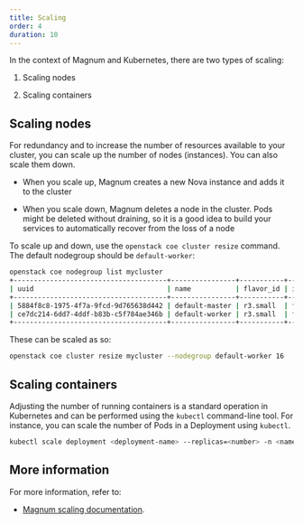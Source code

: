 ```yaml
---
title: Scaling
order: 4
duration: 10
---
```


In the context of Magnum and Kubernetes, there are two types of scaling:

1. Scaling nodes

1. Scaling containers

## Scaling nodes

For redundancy and to increase the number of resources available to your
cluster, you can scale up the number of nodes (instances). You can also scale
them down.

- When you scale up, Magnum creates a new Nova instance and adds it to the
   cluster

- When you scale down, Magnum deletes a node in the cluster. Pods might be
   deleted without draining, so it is a good idea to build your services
   to automatically recover from the loss of a node

To scale up and down, use the `openstack coe cluster resize` command. The
default nodegroup should be `default-worker`:

```sh
openstack coe nodegroup list mycluster
+--------------------------------------+----------------+-----------+------------------+------------+---------------+--------+
| uuid                                 | name           | flavor_id | image_id         | node_count | status        | role   |
+--------------------------------------+----------------+-----------+------------------+------------+---------------+--------+
| 5884f8c8-1975-4f7a-9fcd-9d765638d442 | default-master | r3.small  | fedora-coreos-32 |          2 | UPDATE_FAILED | master |
| ce7dc214-6dd7-4ddf-b83b-c5f784ae346b | default-worker | r3.small  | fedora-coreos-32 |         14 | UPDATE_FAILED | worker |
+--------------------------------------+----------------+-----------+------------------+------------+---------------+--------+
```

These can be scaled as so:

```sh
openstack coe cluster resize mycluster --nodegroup default-worker 16
```

## Scaling containers

Adjusting the number of running containers is a standard operation in Kubernetes
and can be performed using the `kubectl` command-line tool. For instance, you can
scale the number of Pods in a Deployment using `kubectl`.

```sh
kubectl scale deployment <deployment-name> --replicas=<number> -n <namespace>
```

## More information

For more information, refer to:
- [Magnum scaling
documentation](https://docs.openstack.org/magnum/latest/user/#scaling).


